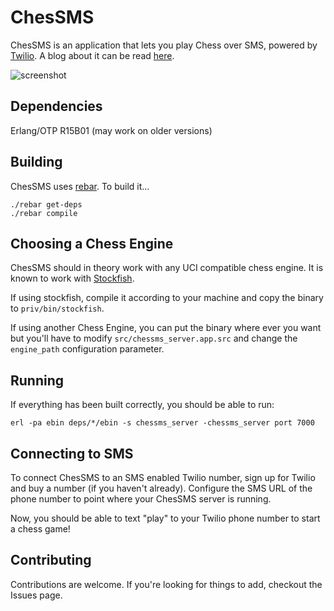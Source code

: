 # ChesSMS

ChesSMS is an application that lets you play Chess over SMS, powered by
[Twilio](http://www.twilio.com/). A blog about it can be read
[here](http://www.twilio.com/engineering/2012/11/08/adventures-in-unicode-sms).

![screenshot](https://raw.github.com/twilio/chessms/master/priv/static/screenshot.png)

## Dependencies
Erlang/OTP R15B01 (may work on older versions)

## Building 

ChesSMS uses [rebar](https://github.com/basho/rebar). To build it...

    ./rebar get-deps
    ./rebar compile

## Choosing a Chess Engine
ChesSMS should in theory work with any UCI compatible chess engine. It is known to
work with [Stockfish](https://github.com/mcostalba/Stockfish).

If using stockfish, compile it according to your machine and copy the
binary to `priv/bin/stockfish`.

If using another Chess Engine, you can put the binary where ever you want
but you'll have to modify `src/chessms_server.app.src` and change the
`engine_path` configuration parameter.

## Running
If everything has been built correctly, you should be able to run:

    erl -pa ebin deps/*/ebin -s chessms_server -chessms_server port 7000

## Connecting to SMS
To connect ChesSMS to an SMS enabled Twilio number, sign up for Twilio
and buy a number (if you haven't already). Configure the SMS URL of the
phone number to point where your ChesSMS server is running.

Now, you should be able to text "play" to your Twilio phone number to
start a chess game!

## Contributing
Contributions are welcome. If you're looking for things to add, checkout
the Issues page.

